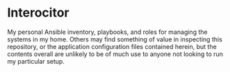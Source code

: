 # Interocitor

My personal Ansible inventory, playbooks, and roles for managing the systems in
my home. Others may find something of value in inspecting this repository, or
the application configuration files contained herein, but the contents overall
are unlikely to be of much use to anyone not looking to run my particular
setup.
